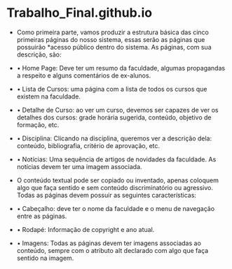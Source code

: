 # Trabalho_Final.github.io


* Como primeira parte, vamos produzir a estrutura básica das cinco primeiras páginas do nosso sistema, essas serão as páginas que possuirão *acesso público dentro do sistema. As páginas, com sua descrição, são:

* •	Home Page: Deve ter um resumo da faculdade, algumas propagandas a respeito e alguns comentários de ex-alunos.
* •	Lista de Cursos: uma página com a lista de todos os cursos que existem na faculdade. 
* •	Detalhe de Curso: ao ver um curso, devemos ser capazes de ver os detalhes dos cursos: grade horária sugerida, conteúdo, objetivo de formação, etc.
* •	Disciplina: Clicando na disciplina, queremos ver a descrição dela: conteúdo, bibliografia, critério de aprovação, etc.
* •	Notícias: Uma sequência de artigos de novidades da faculdade. As notícias devem ter uma imagem associada.

* O conteúdo textual pode ser copiado ou inventado, apenas coloquem algo que faça sentido e sem conteúdo discriminatório ou agressivo. Todas as páginas devem possuir as seguintes características:

* •	Cabeçalho: deve ter o nome da faculdade e o menu de navegação entre as páginas.
* •	Rodapé: Informação de copyright e ano atual.
* •	Imagens: Todas as páginas devem ter imagens associadas ao conteúdo, sempre com o atributo alt declarado com algo que faça sentido na imagem.
